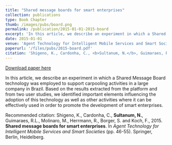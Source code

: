 ```yaml
---
title: "Shared message boards for smart enterprises"
collection: publications
type: Book Chapter
thumb: /images/pubs/board.png
permalink: /publication/2015-01-01-2015-board
excerpt: 'In this article, we describe an experiment in which a Shared Message Board technology was employed to support carpooling activities in a large company in Brazil. Based on the results extracted from the platform and from two user studies, we identified important elements influencing the adoption of this technology as well as other activities where it can be effectively used in order to promote the development of smart enterprises.'
date: 2015-01-01
venue: 'Agent Technology for Intelligent Mobile Services and Smart Societies'
paperurl: '/files/pubs/2015-board.pdf'
citation: 'Shigeno, K., Cardonha, C., <b>Sultanum, N.</b>, Guimaraes, R.L., Molinaro, M., Herrmann, R., Borger, S. and Koch, F., 2015. <b>Shared message boards for smart enterprises</b>. In <i>Agent Technology for Intelligent Mobile Services and Smart Societies</i> (pp. 46-55). Springer, Berlin, Heidelberg.'
---
```


<a href='/files/pubs/2015-board.pdf'>Download paper here</a>

In this article, we describe an experiment in which a Shared Message Board technology was employed to support carpooling activities in a large company in Brazil. Based on the results extracted from the platform and from two user studies, we identified important elements influencing the adoption of this technology as well as other activities where it can be effectively used in order to promote the development of smart enterprises.

Recommended citation: Shigeno, K., Cardonha, C., <b>Sultanum, N.</b>, Guimaraes, R.L., Molinaro, M., Herrmann, R., Borger, S. and Koch, F., 2015. <b>Shared message boards for smart enterprises</b>. In <i>Agent Technology for Intelligent Mobile Services and Smart Societies</i> (pp. 46-55). Springer, Berlin, Heidelberg.